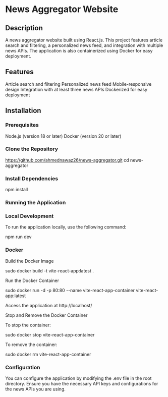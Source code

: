 # News Aggregator Website

## Description
A news aggregator website built using React.js. This project features article search and filtering, a personalized news feed, and integration with multiple news APIs. The application is also containerized using Docker for easy deployment.

## Features
Article search and filtering
Personalized news feed
Mobile-responsive design
Integration with at least three news APIs
Dockerized for easy deployment

## Installation

### Prerequisites
Node.js (version 18 or later)
Docker (version 20 or later)

### Clone the Repository
https://github.com/ahmednawaz26/news-aggregator.git
cd news-aggregator

### Install Dependencies
npm install

### Running the Application

### Local Development
To run the application locally, use the following command:

npm run dev

### Docker
Build the Docker Image

sudo docker build -t vite-react-app:latest .

Run the Docker Container

sudo docker run -d -p 80:80 --name vite-react-app-container vite-react-app:latest

Access the application at http://localhost/

Stop and Remove the Docker Container

To stop the container:

sudo docker stop vite-react-app-container

To remove the container:

sudo docker rm vite-react-app-container

### Configuration
You can configure the application by modifying the .env file in the root directory. Ensure you have the necessary API keys and configurations for the news APIs you are using.